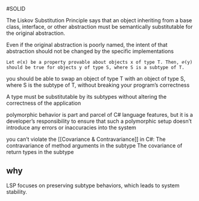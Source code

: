 #SOLID 

The Liskov Substitution Principle says that an object inheriting from a base class, interface, or other abstraction must be semantically substitutable for the original abstraction. 

Even if the original abstraction is poorly named, the intent of that abstraction should not be changed by the specific implementations


	Let ∅(x) be a property provable about objects x of type T. Then, ∅(y) should be true for objects y of type S, where S is a subtype of T.



you should be able to swap an object of type T with an object of type S, where S is the 
subtype of T, without breaking your program’s correctness

A type must be substitutable by its subtypes without altering the correctness of the application


polymorphic behavior is part and parcel of C# language features, but it is a developer’s 
responsibility to ensure that such a polymorphic setup doesn’t introduce any errors or inaccuracies into the  system

you can’t violate the [[Covariance & Contravariance]] in C#:
	The contravariance of method arguments in the subtype
	The covariance of return types in the subtype

## why

LSP focuses on preserving subtype behaviors, which leads to system stability. 
